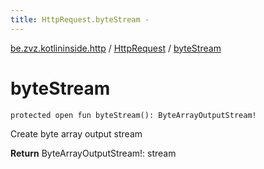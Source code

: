 ```yaml
---
title: HttpRequest.byteStream - 
---
```


[be.zvz.kotlininside.http](../index.html) / [HttpRequest](index.html) / [byteStream](./byte-stream.html)

# byteStream

`protected open fun byteStream(): ByteArrayOutputStream!`

Create byte array output stream

**Return**
ByteArrayOutputStream!: stream

